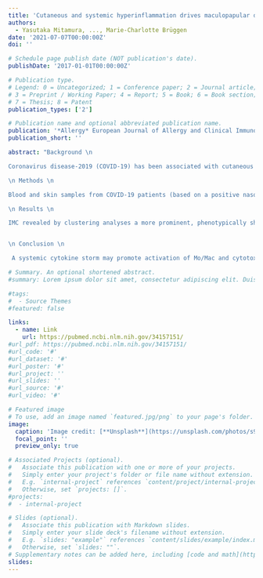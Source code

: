 ```yaml
---
title: 'Cutaneous and systemic hyperinflammation drives maculopapular drug exanthema in severely ill COVID-19 patients'
authors:
  - Yasutaka Mitamura, ..., Marie-Charlotte Brüggen
date: '2021-07-07T00:00:00Z'
doi: ''

# Schedule page publish date (NOT publication's date).
publishDate: '2017-01-01T00:00:00Z'

# Publication type.
# Legend: 0 = Uncategorized; 1 = Conference paper; 2 = Journal article;
# 3 = Preprint / Working Paper; 4 = Report; 5 = Book; 6 = Book section;
# 7 = Thesis; 8 = Patent
publication_types: ['2']

# Publication name and optional abbreviated publication name.
publication: '*Allergy* European Journal of Allergy and Clinical Immunology'
publication_short: ''

abstract: "Background \n

Coronavirus disease-2019 (COVID-19) has been associated with cutaneous findings, some being the result of drug hypersensitivity reactions such as maculopapular drug rashes (MDR). The aim of this study was to investigate whether COVID-19 may impact the development of the MDR.

\n Methods \n

Blood and skin samples from COVID-19 patients (based on a positive nasopharyngeal PCR) suffering from MDR (COVID-MDR), healthy controls, non-COVID-19-related patients with drug rash with eosinophilia and systemic symptoms (DRESS), and MDR were analyzed. We utilized imaging mass cytometry (IMC) to characterize the cellular infiltrate in skin biopsies. Furthermore, RNA sequencing transcriptome of skin biopsy samples and high-throughput multiplexed proteomic profiling of serum were performed.

\n Results \n

IMC revealed by clustering analyses a more prominent, phenotypically shifted cytotoxic CD8+ T cell population and highly activated monocyte/macrophage (Mo/Mac) clusters in COVID-MDR. The RNA sequencing transcriptome demonstrated a more robust cytotoxic response in COVID-MDR skin. However, severe acute respiratory syndrome coronavirus 2 was not detected in skin biopsies at the time point of MDR diagnosis. Serum proteomic profiling of COVID-MDR patients revealed upregulation of various inflammatory mediators (IL-4, IL-5, IL-6, TNF, and IFN-γ), eosinophil and Mo/Mac -attracting chemokines (MCP-2, MCP-3, MCP-4 and CCL11). Proteomics analyses demonstrated a massive systemic cytokine storm in COVID-MDR compared with the relatively milder cytokine storm observed in DRESS, while MDR did not exhibit such features.


\n Conclusion \n

 A systemic cytokine storm may promote activation of Mo/Mac and cytotoxic CD8+ T cells in severe COVID-19 patients, which in turn may impact the development of MDR."

# Summary. An optional shortened abstract.
#summary: Lorem ipsum dolor sit amet, consectetur adipiscing elit. Duis posuere tellus ac convallis placerat. Proin tincidunt magna sed ex sollicitudin condimentum.

#tags:
#  - Source Themes
#featured: false

links:
  - name: Link
    url: https://pubmed.ncbi.nlm.nih.gov/34157151/
#url_pdf: https://pubmed.ncbi.nlm.nih.gov/34157151/
#url_code: '#'
#url_dataset: '#'
#url_poster: '#'
#url_project: ''
#url_slides: ''
#url_source: '#'
#url_video: '#'

# Featured image
# To use, add an image named `featured.jpg/png` to your page's folder.
image:
  caption: 'Image credit: [**Unsplash**](https://unsplash.com/photos/s9CC2SKySJM)'
  focal_point: ''
  preview_only: true

# Associated Projects (optional).
#   Associate this publication with one or more of your projects.
#   Simply enter your project's folder or file name without extension.
#   E.g. `internal-project` references `content/project/internal-project/index.md`.
#   Otherwise, set `projects: []`.
#projects:
#  - internal-project

# Slides (optional).
#   Associate this publication with Markdown slides.
#   Simply enter your slide deck's filename without extension.
#   E.g. `slides: "example"` references `content/slides/example/index.md`.
#   Otherwise, set `slides: ""`.
# Supplementary notes can be added here, including [code and math](https://wowchemy.com/docs/content/writing-markdown-latex/).
slides:
---
```

